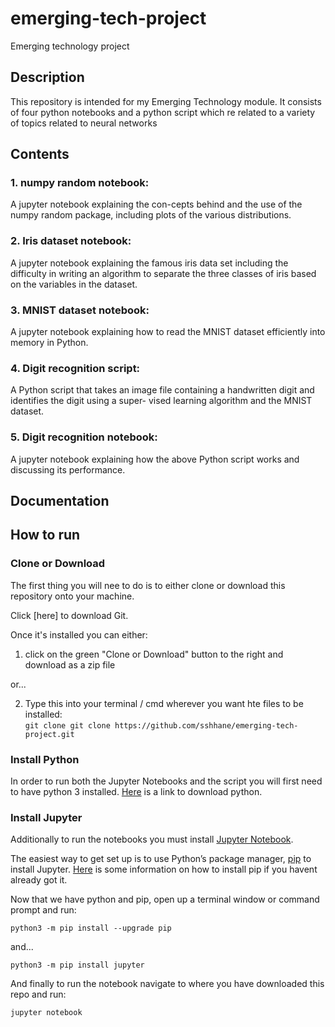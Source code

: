 # emerging-tech-project
Emerging technology project

## Description
This repository is intended for my Emerging Technology module.  It consists of four python notebooks and a python script which re related to a variety of topics related to neural networks

## Contents
### 1. numpy random notebook:
A jupyter notebook explaining the con-cepts behind and the use of the numpy random package, including plots of the various distributions.

### 2. Iris dataset notebook:
A jupyter notebook explaining the famous iris data set including the difficulty in writing an algorithm to separate the three classes of iris based on the variables in the dataset.

### 3. MNIST dataset notebook:
A jupyter notebook explaining how to read the MNIST dataset efficiently into memory in Python.

### 4. Digit recognition script:
A Python script that takes an image file containing a handwritten digit and identifies the digit using a super- vised learning algorithm and the MNIST dataset.

### 5. Digit recognition notebook:
A jupyter notebook explaining how the above Python script works and discussing its performance.

## Documentation

## How to run

### Clone or Download
The first thing you will nee to do is to either clone or download this repository onto your machine.

Click [here] to download Git.

Once it's installed you can either:

1. click on the green "Clone or Download" button to the right and download as a zip file

or...

2. Type this into your terminal / cmd wherever you want hte files to be installed:                          
`git clone git clone https://github.com/sshhane/emerging-tech-project.git`

### Install Python
In order to run both the Jupyter Notebooks and the script you will first need to have python 3 installed.  [Here](https://www.python.org/downloads/) is a link to download python.

### Install Jupyter
Additionally to run the notebooks you must install [Jupyter Notebook](http://jupyter.org/install).

The easiest way to get set up is to use Python’s package manager, [pip](https://pypi.org/project/pip/) to install Jupyter.  [Here](https://pypi.org/project/pip/) is some information on how to install pip if you havent already got it.

Now that we have python and pip, open up a terminal window or command prompt and run:

`python3 -m pip install --upgrade pip`

and...

`python3 -m pip install jupyter`

And finally to run the notebook navigate to where you have downloaded this repo and run:

`jupyter notebook`
